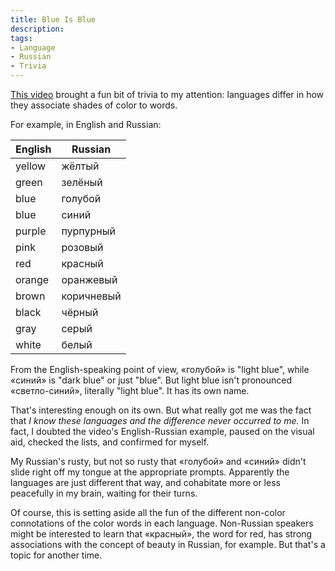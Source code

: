```yaml
---
title: Blue Is Blue
description:
tags:
- Language
- Russian
- Trivia
---
```


[This video](https://www.youtube.com/watch?v=gMqZR3pqMjg) brought a fun bit of trivia to my attention: languages differ in how they associate shades of color to words.

For example, in English and Russian:

| English | Russian    |
| ------- | ---------- |
| yellow  | жёлтый     |
| green   | зелёный    |
| blue    | голубой    |
| blue    | синий      |
| purple  | пурпурный  |
| pink    | розовый    |
| red     | красный    |
| orange  | оранжевый  |
| brown   | коричневый |
| black   | чёрный     |
| gray    | серый      |
| white   | белый      |

From the English-speaking point of view, «голубой» is "light blue", while «синий» is "dark blue" or just "blue".  But light blue isn't pronounced «светло-синий», literally "light blue".  It has its own name.

That's interesting enough on its own.  But what really got me was the fact that _I know these languages and the difference never occurred to me._  In fact, I doubted the video's English-Russian example, paused on the visual aid, checked the lists, and confirmed for myself.

My Russian's rusty, but not so rusty that «голубой» and «синий» didn't slide right off my tongue at the appropriate prompts.  Apparently the languages are just different that way, and cohabitate more or less peacefully in my brain, waiting for their turns.

Of course, this is setting aside all the fun of the different non-color connotations of the color words in each language.  Non-Russian speakers might be interested to learn that «красный», the word for red, has strong associations with the concept of beauty in Russian, for example.  But that's a topic for another time.
